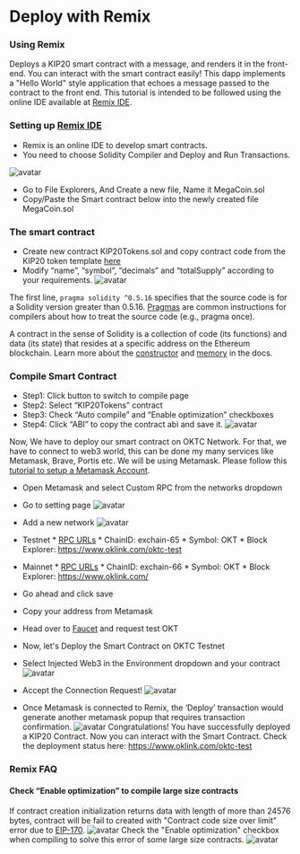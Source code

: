 # Deploy with Remix
### Using Remix

Deploys a KIP20 smart contract with a message, and renders it in the front-end. You can interact with the smart contract easily!
This dapp implements a "Hello World" style application that echoes a message passed to the contract to the front end. This tutorial is intended to be followed using the online IDE available at [Remix IDE](https://remix.ethereum.org/).
### Setting up [Remix IDE](https://remix.ethereum.org/)
- Remix is an online IDE to develop smart contracts.
- You need to choose Solidity Compiler and Deploy and Run Transactions.

![avatar](../../img/remix-01.png)
- Go to File Explorers, And Create a new file, Name it MegaCoin.sol
- Copy/Paste the Smart contract below into the newly created file MegaCoin.sol

### The smart contract
- Create new contract KIP20Tokens.sol and copy contract code from the KIP20 token template [here](https://github.com/okx/KIPs/blob/master/docs/final/KIP-20.md/)
- Modify “name”, “symbol”, “decimals” and “totalSupply” according to your requirements.
![avatar](../../img/remix-02.png)

The first line, `pragma solidity ^0.5.16` specifies that the source code is for a Solidity version greater than 0.5.16. [Pragmas](https://solidity.readthedocs.io/en/latest/layout-of-source-files.html#pragma) are common instructions for compilers about how to treat the source code (e.g., pragma once).

A contract in the sense of Solidity is a collection of code (its functions) and data (its state) that resides at a specific address on the Ethereum blockchain. Learn more about the [constructor](https://solidity.readthedocs.io/en/latest/contracts.html#constructor) and [memory](https://solidity.readthedocs.io/en/latest/introduction-to-smart-contracts.html#storage-memory-and-the-stack) in the docs.

### Compile Smart Contract
- Step1: Click button to switch to compile page
- Step2: Select “KIP20Tokens” contract
- Step3: Check “Auto compile” and “Enable optimization” checkboxes
- Step4: Click “ABI” to copy the contract abi and save it.
![avatar](../../img/remix-03.png)

Now, We have to deploy our smart contract on OKTC Network. For that, we have to connect to web3 world, this can be done my many services like Metamask, Brave, Portis etc. We will be using Metamask. Please follow this [tutorial to setup a Metamask Account]().
- Open Metamask and select Custom RPC from the networks dropdown
- Go to setting page
![avatar](../../img/remix-04.png)

- Add a new network
![avatar](../../img/remix-05.png)
- Testnet * [RPC URLs](/dev/api/oktc-api/json-rpc-api.html) * ChainID: exchain-65 * Symbol: OKT * Block Explorer:
https://www.oklink.com/oktc-test
- Mainnet * [RPC URLs](/dev/api/oktc-api/json-rpc-api.html) * ChainID: exchain-66 * Symbol: OKT * Block Explorer: 
https://www.oklink.com/
- Go ahead and click save
- Copy your address from Metamask
- Head over to [Faucet](https://discord.gg/B5nMs6qK5F) and request test OKT
- Now, let's Deploy the Smart Contract on OKTC Testnet
- Select Injected Web3 in the Environment dropdown and your contract
![avatar](../../img/remix-06.png)
- Accept the Connection Request!
![avatar](../../img/remix-07.png)
- Once Metamask is connected to Remix, the ‘Deploy’ transaction would generate another metamask popup that requires transaction confirmation.
![avatar](../../img/remix-08.png)
Congratulations! You have successfully deployed a KIP20 Contract. Now you can interact with the Smart Contract. Check the deployment status here: https://www.oklink.com/oktc-test


### Remix FAQ
#### Check “Enable optimization” to compile large size contracts
If contract creation initialization returns data with length of more than 24576 bytes, contract will be fail to created with "Contract code size over limit" error due to [EIP-170](https://github.com/ethereum/EIPs/blob/master/EIPS/eip-170.md).
![avatar](../../img/remix-09.png)
Check the "Enable optimization" checkbox when compiling to solve this error of some large size contracts.
![avatar](../../img/remix-10.png)
